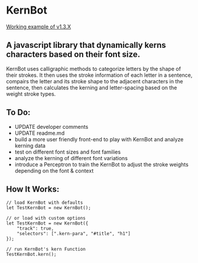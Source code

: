 # KernBot

[Working example of v1.3.X](http://joeygrable.com/git/KernBot/)

## A javascript library that dynamically kerns characters based on their font size.

KernBot uses calligraphic methods to categorize letters by the shape of their strokes.
It then uses the stroke information of each letter in a sentence, compairs the letter
and its stroke shape to the adjacent characters in the sentence, then calculates the 
kerning and letter-spacing based on the weight stroke types.

## To Do:
* UPDATE developer comments
* UPDATE readme.md
* build a more user friendly front-end to play with KernBot and analyze kerning data
* test on different font sizes and font families
* analyze the kerning of different font variations
* introduce a Perceptron to train the KernBot to adjust the stroke weights depending on the font & context

## How It Works:


```
// load KernBot with defaults
let TestKernBot = new KernBot();

// or load with custom options
let TestKernBot = new KernBot({
	"track": true,
	"selectors": [".kern-para", "#title", "h1"]
});

// run KernBot's kern Function
TestKernBot.kern();
```
